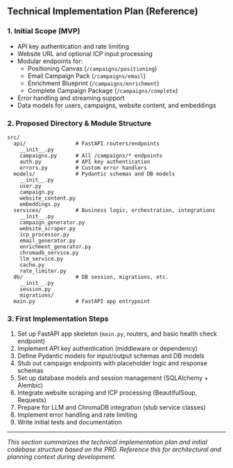 ## Technical Implementation Plan (Reference)

### 1. Initial Scope (MVP)
- API key authentication and rate limiting
- Website URL and optional ICP input processing
- Modular endpoints for:
  - Positioning Canvas (`/campaigns/positioning`)
  - Email Campaign Pack (`/campaigns/email`)
  - Enrichment Blueprint (`/campaigns/enrichment`)
  - Complete Campaign Package (`/campaigns/complete`)
- Error handling and streaming support
- Data models for users, campaigns, website content, and embeddings

### 2. Proposed Directory & Module Structure

```
src/
  api/                # FastAPI routers/endpoints
    __init__.py
    campaigns.py      # All /campaigns/* endpoints
    auth.py           # API key authentication
    errors.py         # Custom error handlers
  models/             # Pydantic schemas and DB models
    __init__.py
    user.py
    campaign.py
    website_content.py
    embeddings.py
  services/           # Business logic, orchestration, integrations
    __init__.py
    campaign_generator.py
    website_scraper.py
    icp_processor.py
    email_generator.py
    enrichment_generator.py
    chromadb_service.py
    llm_service.py
    cache.py
    rate_limiter.py
  db/                 # DB session, migrations, etc.
    __init__.py
    session.py
    migrations/
  main.py             # FastAPI app entrypoint
```

### 3. First Implementation Steps
1. Set up FastAPI app skeleton (`main.py`, routers, and basic health check endpoint)
2. Implement API key authentication (middleware or dependency)
3. Define Pydantic models for input/output schemas and DB models
4. Stub out campaign endpoints with placeholder logic and response schemas
5. Set up database models and session management (SQLAlchemy + Alembic)
6. Integrate website scraping and ICP processing (BeautifulSoup, Requests)
7. Prepare for LLM and ChromaDB integration (stub service classes)
8. Implement error handling and rate limiting
9. Write initial tests and documentation

---

*This section summarizes the technical implementation plan and initial codebase structure based on the PRD. Reference this for architectural and planning context during development.*
